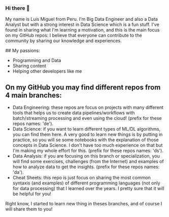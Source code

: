 ### Hi there 👋

My name is Luis Miguel from Peru. I'm Big Data Engineer and also a Data Analyst but with a strong interest in Data Science which is a fun stuff. I've found in sharing what I'm learning a motivation, and this is the main focus on my GitHub repos: I believe that everyone can contribute to the community by sharing our knowledge and experiences.

## My passions:
- Programming and Data
- Sharing content
- Helping other developers like me

## On my GitHub you may find different repos from 4 main branches:

- Data Engineering: these repos are focus on projects with many different tools that helps us to create data pipelines/workflows with batch/streaming processing and even using the cloud! (prefix for these repos names: 'de').
- Data Science: if you want to learn different types of ML/DL algorithms, you can find them here. A very good to learn new things is by putting in practice, so you will se some notebooks with the explanation of those concepts in Data Science. I don't have too much experience on that but I'm making my whole effort for this. (prefix for these repos names: 'ds').
- Data Analysis: if you are focusing on this branch or specialization, you will find some exercises, challenges (from the Internet) and examples of how to analyze data to get the insights. (prefix for these repos names: 'da').
- Cheat Sheets: this repo is just focus on sharing the most common syntaxis (and examples) of different programming languages (not only for data processing) that I learned over the years. I pretty sure that it will be helpful for you!

Right know, I started to learn new thing in theses branches, and of course I will share them to you!


<!--
**luismirandad27/luismirandad27** is a ✨ _special_ ✨ repository because its `README.md` (this file) appears on your GitHub profile.

Here are some ideas to get you started:

- 🔭 I’m currently working on ...
- 🌱 I’m currently learning ...
- 👯 I’m looking to collaborate on ...
- 🤔 I’m looking for help with ...
- 💬 Ask me about ...
- 📫 How to reach me: ...
- 😄 Pronouns: ...
- ⚡ Fun fact: ...
-->
